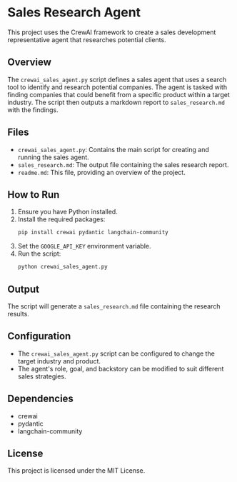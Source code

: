 # Sales Research Agent

This project uses the CrewAI framework to create a sales development representative agent that researches potential clients.

## Overview

The `crewai_sales_agent.py` script defines a sales agent that uses a search tool to identify and research potential companies. The agent is tasked with finding companies that could benefit from a specific product within a target industry. The script then outputs a markdown report to `sales_research.md` with the findings.

## Files

- `crewai_sales_agent.py`: Contains the main script for creating and running the sales agent.
- `sales_research.md`: The output file containing the sales research report.
- `readme.md`: This file, providing an overview of the project.

## How to Run

1.  Ensure you have Python installed.
2.  Install the required packages:
    ```bash
    pip install crewai pydantic langchain-community
    ```
3.  Set the `GOOGLE_API_KEY` environment variable.
4.  Run the script:
    ```bash
    python crewai_sales_agent.py
    ```

## Output

The script will generate a `sales_research.md` file containing the research results.

## Configuration

- The `crewai_sales_agent.py` script can be configured to change the target industry and product.
- The agent's role, goal, and backstory can be modified to suit different sales strategies.

## Dependencies

-   crewai
-   pydantic
-   langchain-community

## License

This project is licensed under the MIT License.
